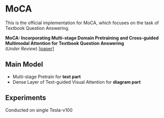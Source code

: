 # MoCA

This is the official implementation for MoCA, which focuses on the task of Textbook Question Answering.

**MoCA: Incorporating Multi-stage Domain Pretraining and Cross-guided Multimodal Attention for Textbook Question Answering** <br>
(*Under Review*)  [[paper]](https://arxiv.org/abs/2112.02839)


## Main Model

- Multi-stage Pretrain for **text part**
- Dense Layer of Text-guided Visual Attention for **diagram part** 

## Experiments
Conducted on single Tesla-v100

